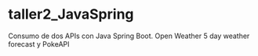 # taller2_JavaSpring
Consumo de dos APIs con Java Spring Boot. Open Weather 5 day weather forecast y PokeAPI
